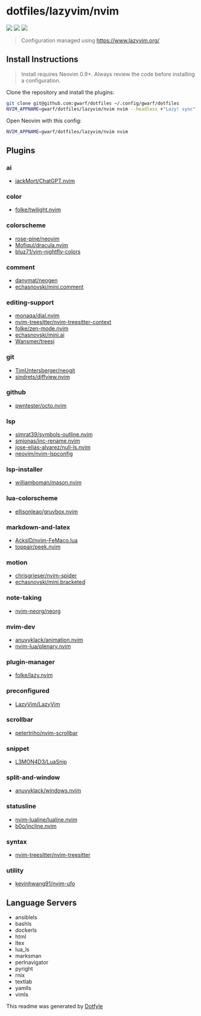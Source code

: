 # dotfiles/lazyvim/nvim

<a href="https://dotfyle.com/gwarf/dotfiles-lazyvim-nvim"><img src="https://dotfyle.com/gwarf/dotfiles-lazyvim-nvim/badges/plugins?style=flat" /></a>
<a href="https://dotfyle.com/gwarf/dotfiles-lazyvim-nvim"><img src="https://dotfyle.com/gwarf/dotfiles-lazyvim-nvim/badges/leaderkey?style=flat" /></a>
<a href="https://dotfyle.com/gwarf/dotfiles-lazyvim-nvim"><img src="https://dotfyle.com/gwarf/dotfiles-lazyvim-nvim/badges/plugin-manager?style=flat" /></a>

> Configuration managed using https://www.lazyvim.org/

## Install Instructions

> Install requires Neovim 0.9+. Always review the code before installing a configuration.

Clone the repository and install the plugins:

```sh
git clone git@github.com:gwarf/dotfiles ~/.config/gwarf/dotfiles
NVIM_APPNAME=gwarf/dotfiles/lazyvim/nvim nvim --headless +"Lazy! sync" +qa
```

Open Neovim with this config:

```sh
NVIM_APPNAME=gwarf/dotfiles/lazyvim/nvim nvim
```

## Plugins

### ai

- [jackMort/ChatGPT.nvim](https://dotfyle.com/plugins/jackMort/ChatGPT.nvim)

### color

- [folke/twilight.nvim](https://dotfyle.com/plugins/folke/twilight.nvim)

### colorscheme

- [rose-pine/neovim](https://dotfyle.com/plugins/rose-pine/neovim)
- [Mofiqul/dracula.nvim](https://dotfyle.com/plugins/Mofiqul/dracula.nvim)
- [bluz71/vim-nightfly-colors](https://dotfyle.com/plugins/bluz71/vim-nightfly-colors)

### comment

- [danymat/neogen](https://dotfyle.com/plugins/danymat/neogen)
- [echasnovski/mini.comment](https://dotfyle.com/plugins/echasnovski/mini.comment)

### editing-support

- [monaqa/dial.nvim](https://dotfyle.com/plugins/monaqa/dial.nvim)
- [nvim-treesitter/nvim-treesitter-context](https://dotfyle.com/plugins/nvim-treesitter/nvim-treesitter-context)
- [folke/zen-mode.nvim](https://dotfyle.com/plugins/folke/zen-mode.nvim)
- [echasnovski/mini.ai](https://dotfyle.com/plugins/echasnovski/mini.ai)
- [Wansmer/treesj](https://dotfyle.com/plugins/Wansmer/treesj)

### git

- [TimUntersberger/neogit](https://dotfyle.com/plugins/TimUntersberger/neogit)
- [sindrets/diffview.nvim](https://dotfyle.com/plugins/sindrets/diffview.nvim)

### github

- [pwntester/octo.nvim](https://dotfyle.com/plugins/pwntester/octo.nvim)

### lsp

- [simrat39/symbols-outline.nvim](https://dotfyle.com/plugins/simrat39/symbols-outline.nvim)
- [smjonas/inc-rename.nvim](https://dotfyle.com/plugins/smjonas/inc-rename.nvim)
- [jose-elias-alvarez/null-ls.nvim](https://dotfyle.com/plugins/jose-elias-alvarez/null-ls.nvim)
- [neovim/nvim-lspconfig](https://dotfyle.com/plugins/neovim/nvim-lspconfig)

### lsp-installer

- [williamboman/mason.nvim](https://dotfyle.com/plugins/williamboman/mason.nvim)

### lua-colorscheme

- [ellisonleao/gruvbox.nvim](https://dotfyle.com/plugins/ellisonleao/gruvbox.nvim)

### markdown-and-latex

- [AckslD/nvim-FeMaco.lua](https://dotfyle.com/plugins/AckslD/nvim-FeMaco.lua)
- [toppair/peek.nvim](https://dotfyle.com/plugins/toppair/peek.nvim)

### motion

- [chrisgrieser/nvim-spider](https://dotfyle.com/plugins/chrisgrieser/nvim-spider)
- [echasnovski/mini.bracketed](https://dotfyle.com/plugins/echasnovski/mini.bracketed)

### note-taking

- [nvim-neorg/neorg](https://dotfyle.com/plugins/nvim-neorg/neorg)

### nvim-dev

- [anuvyklack/animation.nvim](https://dotfyle.com/plugins/anuvyklack/animation.nvim)
- [nvim-lua/plenary.nvim](https://dotfyle.com/plugins/nvim-lua/plenary.nvim)

### plugin-manager

- [folke/lazy.nvim](https://dotfyle.com/plugins/folke/lazy.nvim)

### preconfigured

- [LazyVim/LazyVim](https://dotfyle.com/plugins/LazyVim/LazyVim)

### scrollbar

- [petertriho/nvim-scrollbar](https://dotfyle.com/plugins/petertriho/nvim-scrollbar)

### snippet

- [L3MON4D3/LuaSnip](https://dotfyle.com/plugins/L3MON4D3/LuaSnip)

### split-and-window

- [anuvyklack/windows.nvim](https://dotfyle.com/plugins/anuvyklack/windows.nvim)

### statusline

- [nvim-lualine/lualine.nvim](https://dotfyle.com/plugins/nvim-lualine/lualine.nvim)
- [b0o/incline.nvim](https://dotfyle.com/plugins/b0o/incline.nvim)

### syntax

- [nvim-treesitter/nvim-treesitter](https://dotfyle.com/plugins/nvim-treesitter/nvim-treesitter)

### utility

- [kevinhwang91/nvim-ufo](https://dotfyle.com/plugins/kevinhwang91/nvim-ufo)

## Language Servers

- ansiblels
- bashls
- dockerls
- html
- ltex
- lua_ls
- marksman
- perlnavigator
- pyright
- rnix
- textlab
- yamlls
- vimls

This readme was generated by [Dotfyle](https://dotfyle.com)
